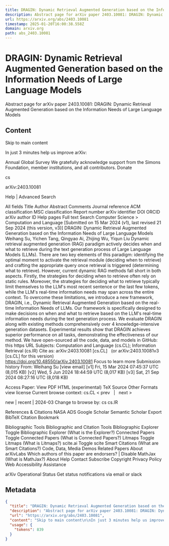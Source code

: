 ```yaml
---
title: DRAGIN: Dynamic Retrieval Augmented Generation based on the Information Needs of Large Language Models
description: Abstract page for arXiv paper 2403.10081: DRAGIN: Dynamic Retrieval Augmented Generation based on the Information Needs of Large Language Models
url: https://arxiv.org/abs/2403.10081
timestamp: 2025-01-20T16:00:38.558Z
domain: arxiv.org
path: abs_2403.10081
---
```


# DRAGIN: Dynamic Retrieval Augmented Generation based on the Information Needs of Large Language Models


Abstract page for arXiv paper 2403.10081: DRAGIN: Dynamic Retrieval Augmented Generation based on the Information Needs of Large Language Models


## Content

Skip to main content

In just 3 minutes help us improve arXiv:

Annual Global Survey
We gratefully acknowledge support from the Simons Foundation, member institutions, and all contributors.
Donate
>
cs
>
arXiv:2403.10081

Help | Advanced Search

All fields
Title
Author
Abstract
Comments
Journal reference
ACM classification
MSC classification
Report number
arXiv identifier
DOI
ORCID
arXiv author ID
Help pages
Full text
Search
Computer Science > Computation and Language
[Submitted on 15 Mar 2024 (v1), last revised 21 Sep 2024 (this version, v3)]
DRAGIN: Dynamic Retrieval Augmented Generation based on the Information Needs of Large Language Models
Weihang Su, Yichen Tang, Qingyao Ai, Zhijing Wu, Yiqun Liu
Dynamic retrieval augmented generation (RAG) paradigm actively decides when and what to retrieve during the text generation process of Large Language Models (LLMs). There are two key elements of this paradigm: identifying the optimal moment to activate the retrieval module (deciding when to retrieve) and crafting the appropriate query once retrieval is triggered (determining what to retrieve). However, current dynamic RAG methods fall short in both aspects. Firstly, the strategies for deciding when to retrieve often rely on static rules. Moreover, the strategies for deciding what to retrieve typically limit themselves to the LLM's most recent sentence or the last few tokens, while the LLM's real-time information needs may span across the entire context. To overcome these limitations, we introduce a new framework, DRAGIN, i.e., Dynamic Retrieval Augmented Generation based on the real-time Information Needs of LLMs. Our framework is specifically designed to make decisions on when and what to retrieve based on the LLM's real-time information needs during the text generation process. We evaluate DRAGIN along with existing methods comprehensively over 4 knowledge-intensive generation datasets. Experimental results show that DRAGIN achieves superior performance on all tasks, demonstrating the effectiveness of our method. We have open-sourced all the code, data, and models in GitHub: this https URL
Subjects:	Computation and Language (cs.CL); Information Retrieval (cs.IR)
Cite as:	arXiv:2403.10081 [cs.CL]
 	(or arXiv:2403.10081v3 [cs.CL] for this version)
 	
https://doi.org/10.48550/arXiv.2403.10081
Focus to learn more
Submission history
From: Weihang Su [view email]
[v1] Fri, 15 Mar 2024 07:45:37 UTC (8,015 KB)
[v2] Wed, 5 Jun 2024 18:44:59 UTC (8,017 KB)
[v3] Sat, 21 Sep 2024 08:27:16 UTC (8,018 KB)

Access Paper:
View PDF
HTML (experimental)
TeX Source
Other Formats
view license
Current browse context:
cs.CL
< prev   |   next >

new | recent | 2024-03
Change to browse by:
cs
cs.IR

References & Citations
NASA ADS
Google Scholar
Semantic Scholar
Export BibTeX Citation
Bookmark
 
Bibliographic Tools
Bibliographic and Citation Tools
Bibliographic Explorer Toggle
Bibliographic Explorer (What is the Explorer?)
Connected Papers Toggle
Connected Papers (What is Connected Papers?)
Litmaps Toggle
Litmaps (What is Litmaps?)
scite.ai Toggle
scite Smart Citations (What are Smart Citations?)
Code, Data, Media
Demos
Related Papers
About arXivLabs
Which authors of this paper are endorsers? | Disable MathJax (What is MathJax?)
About
Help
Contact
Subscribe
Copyright
Privacy Policy
Web Accessibility Assistance

arXiv Operational Status 
Get status notifications via email or slack

## Metadata

```json
{
  "title": "DRAGIN: Dynamic Retrieval Augmented Generation based on the Information Needs of Large Language Models",
  "description": "Abstract page for arXiv paper 2403.10081: DRAGIN: Dynamic Retrieval Augmented Generation based on the Information Needs of Large Language Models",
  "url": "https://arxiv.org/abs/2403.10081",
  "content": "Skip to main content\n\nIn just 3 minutes help us improve arXiv:\n\nAnnual Global Survey\nWe gratefully acknowledge support from the Simons Foundation, member institutions, and all contributors.\nDonate\n>\ncs\n>\narXiv:2403.10081\n\nHelp | Advanced Search\n\nAll fields\nTitle\nAuthor\nAbstract\nComments\nJournal reference\nACM classification\nMSC classification\nReport number\narXiv identifier\nDOI\nORCID\narXiv author ID\nHelp pages\nFull text\nSearch\nComputer Science > Computation and Language\n[Submitted on 15 Mar 2024 (v1), last revised 21 Sep 2024 (this version, v3)]\nDRAGIN: Dynamic Retrieval Augmented Generation based on the Information Needs of Large Language Models\nWeihang Su, Yichen Tang, Qingyao Ai, Zhijing Wu, Yiqun Liu\nDynamic retrieval augmented generation (RAG) paradigm actively decides when and what to retrieve during the text generation process of Large Language Models (LLMs). There are two key elements of this paradigm: identifying the optimal moment to activate the retrieval module (deciding when to retrieve) and crafting the appropriate query once retrieval is triggered (determining what to retrieve). However, current dynamic RAG methods fall short in both aspects. Firstly, the strategies for deciding when to retrieve often rely on static rules. Moreover, the strategies for deciding what to retrieve typically limit themselves to the LLM's most recent sentence or the last few tokens, while the LLM's real-time information needs may span across the entire context. To overcome these limitations, we introduce a new framework, DRAGIN, i.e., Dynamic Retrieval Augmented Generation based on the real-time Information Needs of LLMs. Our framework is specifically designed to make decisions on when and what to retrieve based on the LLM's real-time information needs during the text generation process. We evaluate DRAGIN along with existing methods comprehensively over 4 knowledge-intensive generation datasets. Experimental results show that DRAGIN achieves superior performance on all tasks, demonstrating the effectiveness of our method. We have open-sourced all the code, data, and models in GitHub: this https URL\nSubjects:\tComputation and Language (cs.CL); Information Retrieval (cs.IR)\nCite as:\tarXiv:2403.10081 [cs.CL]\n \t(or arXiv:2403.10081v3 [cs.CL] for this version)\n \t\nhttps://doi.org/10.48550/arXiv.2403.10081\nFocus to learn more\nSubmission history\nFrom: Weihang Su [view email]\n[v1] Fri, 15 Mar 2024 07:45:37 UTC (8,015 KB)\n[v2] Wed, 5 Jun 2024 18:44:59 UTC (8,017 KB)\n[v3] Sat, 21 Sep 2024 08:27:16 UTC (8,018 KB)\n\nAccess Paper:\nView PDF\nHTML (experimental)\nTeX Source\nOther Formats\nview license\nCurrent browse context:\ncs.CL\n< prev   |   next >\n\nnew | recent | 2024-03\nChange to browse by:\ncs\ncs.IR\n\nReferences & Citations\nNASA ADS\nGoogle Scholar\nSemantic Scholar\nExport BibTeX Citation\nBookmark\n \nBibliographic Tools\nBibliographic and Citation Tools\nBibliographic Explorer Toggle\nBibliographic Explorer (What is the Explorer?)\nConnected Papers Toggle\nConnected Papers (What is Connected Papers?)\nLitmaps Toggle\nLitmaps (What is Litmaps?)\nscite.ai Toggle\nscite Smart Citations (What are Smart Citations?)\nCode, Data, Media\nDemos\nRelated Papers\nAbout arXivLabs\nWhich authors of this paper are endorsers? | Disable MathJax (What is MathJax?)\nAbout\nHelp\nContact\nSubscribe\nCopyright\nPrivacy Policy\nWeb Accessibility Assistance\n\narXiv Operational Status \nGet status notifications via email or slack",
  "usage": {
    "tokens": 839
  }
}
```
